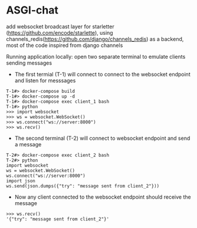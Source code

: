 # ASGI-chat

add websocket broadcast layer for starletter (https://github.com/encode/starlette), using channels_redis(https://github.com/django/channels_redis) as a backend, most of the code inspired from django channels

Running application locally:
open two separate terminal to emulate clients sending messages

- The first termial (T-1) will connect to connect to the websocket endpoint and listen for messsages

```
T-1#> docker-compose build
T-1#> docker-compose up -d
T-1#> docker-compose exec client_1 bash
T-1#> python
>>> import websocket
>>> ws = websocket.WebSocket()
>>> ws.connect("ws://server:8000")
>>> ws.recv()
```

- The second terminal (T-2) will connect to websocket endpoint and send a message
```
T-2#> docker-compose exec client_2 bash
T-2#> python
import websocket
ws = websocket.WebSocket()
ws.connect("ws://server:8000")
import json
ws.send(json.dumps({"try": "message sent from client_2"}))
```

- Now any client connected to the websocket endpoint should receive the message

```
>>> ws.recv()
'{"try": "message sent from client_2"}'
```
